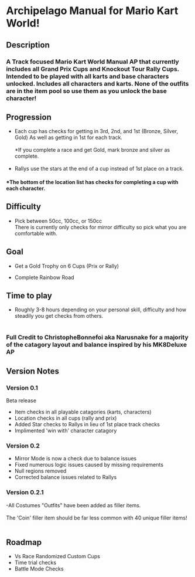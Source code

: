 # Archipelago Manual for Mario Kart World!
## Description
### A Track focused Mario Kart World Manual AP that currently includes all Grand Prix Cups and Knockout Tour Rally Cups. Intended to be played with all karts and base characters unlocked. Includes all characters and karts. None of the outfits are in the item pool so use them as you unlock the base character!
## Progression
- Each cup has checks for getting in 3rd, 2nd, and 1st (Bronze, Silver, Gold) As well as getting in 1st for each track.
<br><br/>
*If you complete a race and get Gold, mark bronze and silver as complete. 
<br><br/>
- Rallys use the stars at the end of a cup instead of 1st place on a track. 

#### *The bottom of the location list has checks for completing a cup with each character.

## Difficulty
- Pick between 50cc, 100cc, or 150cc
<br>There is currently only checks for mirror difficulty so pick what you are comfortable with.

## Goal
- Get a Gold Trophy on 6 Cups (Prix or Rally) 

- Complete Rainbow Road

## Time to play
- Roughly 3-8 hours depending on your personal skill, difficulty and how steadily you get checks from others.
<br><br/>
### Full Credit to ChristopheBonnefoi aka Narusnake for a majority of the catagory layout and balance inspired by his MK8Deluxe AP 
## Version Notes
### Version 0.1
Beta release
- Item checks in all playable catagories (karts, characters)
- Location checks in all cups (rally and prix)
- Added Star checks to Rallys in lieu of 1st place track checks
- Implimented 'win with' character catagory
### Version 0.2
- Mirror Mode is now a check due to balance issues
- Fixed numerous logic issues caused by missing requirements
- Null regions removed
- Corrected balance issues related to Rallys
### Version 0.2.1
-All Costumes "Outfits" have been added as filler items.
<br><br/>
The 'Coin' filler item should be far less common with 40 unique filler items!
<br><br/>
## Roadmap
- Vs Race Randomized Custom Cups
- Time trial checks
- Battle Mode Checks

